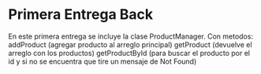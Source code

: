 # Primera Entrega Back
 
En este primera entrega se incluye la clase ProductManager.
Con metodos:
addProduct (agregar producto al arreglo principal)
getProduct (devuelve el arreglo con los productos)
getProductById (para buscar el producto por el id y si no se encuentra que tire un mensaje de Not Found)
 

